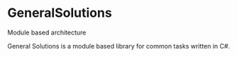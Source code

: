 # GeneralSolutions

Module based architecture

General Solutions is a module based library for common tasks written in C#.
